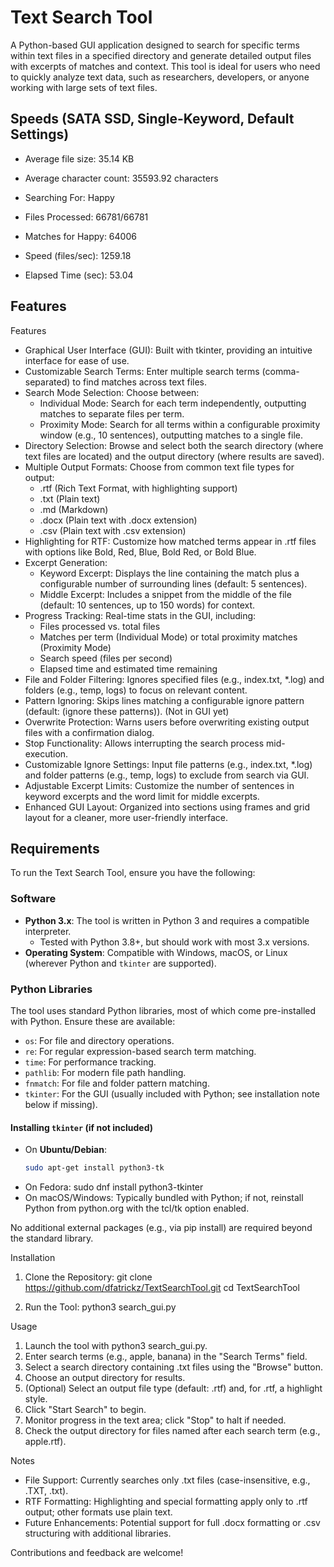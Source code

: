# Text Search Tool

A Python-based GUI application designed to search for specific terms within text files in a specified directory and generate detailed output files with excerpts of matches and context. This tool is ideal for users who need to quickly analyze text data, such as researchers, developers, or anyone working with large sets of text files.

## Speeds (SATA SSD, Single-Keyword, Default Settings)

- Average file size: 35.14 KB
- Average character count: 35593.92 characters

- Searching For: Happy
- Files Processed: 66781/66781
- Matches for Happy: 64006
- Speed (files/sec): 1259.18
- Elapsed Time (sec): 53.04

## Features

Features

- Graphical User Interface (GUI): Built with tkinter, providing an intuitive interface for ease of use.
- Customizable Search Terms: Enter multiple search terms (comma-separated) to find matches across text files.
- Search Mode Selection: Choose between:
  - Individual Mode: Search for each term independently, outputting matches to separate files per term.
  - Proximity Mode: Search for all terms within a configurable proximity window (e.g., 10 sentences), outputting matches to a single file.
- Directory Selection: Browse and select both the search directory (where text files are located) and the output directory (where results are saved).
- Multiple Output Formats: Choose from common text file types for output:
  - .rtf (Rich Text Format, with highlighting support)
  - .txt (Plain text)
  - .md (Markdown)
  - .docx (Plain text with .docx extension)
  - .csv (Plain text with .csv extension)
- Highlighting for RTF: Customize how matched terms appear in .rtf files with options like Bold, Red, Blue, Bold Red, or Bold Blue.
- Excerpt Generation:
  - Keyword Excerpt: Displays the line containing the match plus a configurable number of surrounding lines (default: 5 sentences).
  - Middle Excerpt: Includes a snippet from the middle of the file (default: 10 sentences, up to 150 words) for context.
- Progress Tracking: Real-time stats in the GUI, including:
  - Files processed vs. total files
  - Matches per term (Individual Mode) or total proximity matches (Proximity Mode)
  - Search speed (files per second)
  - Elapsed time and estimated time remaining
- File and Folder Filtering: Ignores specified files (e.g., index.txt, *.log) and folders (e.g., temp, logs) to focus on relevant content.
- Pattern Ignoring: Skips lines matching a configurable ignore pattern (default: (ignore these patterns)). (Not in GUI yet)
- Overwrite Protection: Warns users before overwriting existing output files with a confirmation dialog.
- Stop Functionality: Allows interrupting the search process mid-execution.
- Customizable Ignore Settings: Input file patterns (e.g., index.txt, *.log) and folder patterns (e.g., temp, logs) to exclude from search via GUI.
- Adjustable Excerpt Limits: Customize the number of sentences in keyword excerpts and the word limit for middle excerpts.
- Enhanced GUI Layout: Organized into sections using frames and grid layout for a cleaner, more user-friendly interface.

## Requirements

To run the Text Search Tool, ensure you have the following:

### Software
- **Python 3.x**: The tool is written in Python 3 and requires a compatible interpreter.
  - Tested with Python 3.8+, but should work with most 3.x versions.
- **Operating System**: Compatible with Windows, macOS, or Linux (wherever Python and `tkinter` are supported).

### Python Libraries
The tool uses standard Python libraries, most of which come pre-installed with Python. Ensure these are available:
- `os`: For file and directory operations.
- `re`: For regular expression-based search term matching.
- `time`: For performance tracking.
- `pathlib`: For modern file path handling.
- `fnmatch`: For file and folder pattern matching.
- `tkinter`: For the GUI (usually included with Python; see installation note below if missing).

#### Installing `tkinter` (if not included)
- On **Ubuntu/Debian**:
  ```bash
  sudo apt-get install python3-tk

- On Fedora:
  sudo dnf install python3-tkinter
- On macOS/Windows: Typically bundled with Python; if not, reinstall Python from python.org with the tcl/tk option enabled.

No additional external packages (e.g., via pip install) are required beyond the standard library.

Installation

1. Clone the Repository:
   git clone https://github.com/dfatrickz/TextSearchTool.git
   cd TextSearchTool

2. Run the Tool:
   python3 search_gui.py

Usage

1. Launch the tool with python3 search_gui.py.
2. Enter search terms (e.g., apple, banana) in the "Search Terms" field.
3. Select a search directory containing .txt files using the "Browse" button.
4. Choose an output directory for results.
5. (Optional) Select an output file type (default: .rtf) and, for .rtf, a highlight style.
6. Click "Start Search" to begin.
7. Monitor progress in the text area; click "Stop" to halt if needed.
8. Check the output directory for files named after each search term (e.g., apple.rtf).

Notes
- File Support: Currently searches only .txt files (case-insensitive, e.g., .TXT, .txt).
- RTF Formatting: Highlighting and special formatting apply only to .rtf output; other formats use plain text.
- Future Enhancements: Potential support for full .docx formatting or .csv structuring with additional libraries.

Contributions and feedback are welcome!







